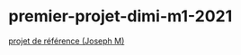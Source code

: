 # premier-projet-dimi-m1-2021

[projet de référence (Joseph M)](https://github.com/jniac/dimi-m1-start-2021)
